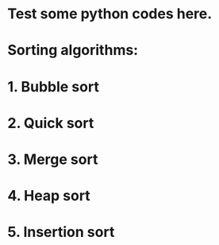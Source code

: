 # Test some python codes here.
# Sorting algorithms:
# 1. Bubble sort
# 2. Quick sort
# 3. Merge sort
# 4. Heap sort
# 5. Insertion sort